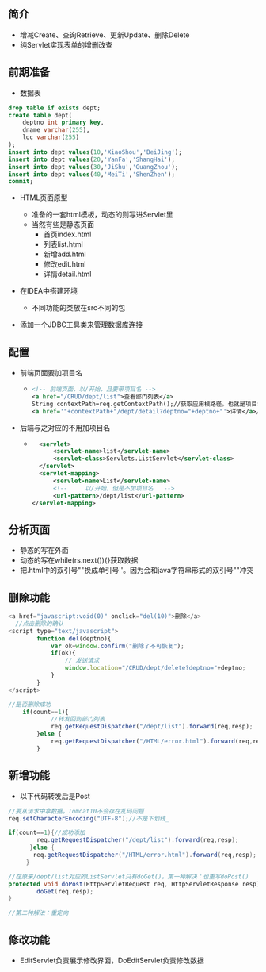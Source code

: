 ## 简介

- 增减Create、查询Retrieve、更新Update、删除Delete
- 纯Servlet实现表单的增删改查

## 前期准备

- 数据表

```sql
drop table if exists dept;
create table dept(
	deptno int primary key,
	dname varchar(255),
	loc varchar(255)
);
insert into dept values(10,'XiaoShou','BeiJing');
insert into dept values(20,'YanFa','ShangHai');
insert into dept values(30,'JiShu','GuangZhou');
insert into dept values(40,'MeiTi','ShenZhen');
commit;
```

- HTML页面原型
  
  - 准备的一套html模板，动态的则写进Servlet里
  - 当然有些是静态页面
    - 首页index.html
    - 列表list.html
    - 新增add.html
    - 修改edit.html
    - 详情detail.html
- 在IDEA中搭建环境

  - 不同功能的类放在src不同的包
- 添加一个JDBC工具类来管理数据库连接

## 配置

- 前端页面要加项目名

  - ```xml
    <!-- 前端页面，以/开始，且要带项目名 -->
    <a href="/CRUD/dept/list">查看部门列表</a>
    String contextPath=req.getContextPath();//获取应用根路径。也就是项目名
    <a href='"+contextPath+"/dept/detail?deptno="+deptno+"'>详情</a>//?deptno="+deptno+"表示携带的参数
    ```

- 后端与之对应的不用加项目名

  - ```xml
      <servlet>
          <servlet-name>list</servlet-name>
          <servlet-class>Servlets.ListServlet</servlet-class>
      </servlet>
      <servlet-mapping>
          <servlet-name>List</servlet-name>
          <!--     以/开始，但是不加项目名   -->
          <url-pattern>/dept/list</url-pattern>
    </servlet-mapping>

  
## 分析页面
  - 静态的写在外面
  - 动态的写在while(rs.next()){}获取数据
  - 把.html中的双引号""换成单引号''。因为会和java字符串形式的双引号""冲突

## 删除功能

```javascript
<a href="javascript:void(0)" onclick="del(10)">删除</a>
  //点击删除的确认
<script type="text/javascript">
  		function del(deptno){
  			var ok=window.confirm("删除了不可恢复");
  			if(ok){
  				// 发送请求
  				window.location="/CRUD/dept/delete?deptno="+deptno;
  			}
  		}
</script>

//是否删除成功
	if(count==1){
            //转发回到部门列表
            req.getRequestDispatcher("/dept/list").forward(req,resp);
        }else {
            req.getRequestDispatcher("/HTML/error.html").forward(req,resp);
    	}
```



## 新增功能

- 以下代码转发后是Post

```java
//要从请求中拿数据。Tomcat10不会存在乱码问题
req.setCharacterEncoding("UTF-8");//不是下划线_

if(count==1){//成功添加
        req.getRequestDispatcher("/dept/list").forward(req,resp);
      }else {
       req.getRequestDispatcher("/HTML/error.html").forward(req,resp);
  	 }

//在原来/dept/list对应的ListServlet只有doGet()。第一种解决：也重写doPost()
protected void doPost(HttpServletRequest req, HttpServletResponse resp) throws ServletException, IOException {
        doGet(req,resp);
}

//第二种解法：重定向
```

## 修改功能

- EditServlet负责展示修改界面，DoEditServlet负责修改数据

